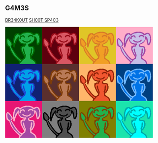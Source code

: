 ## G4M3S

<a href="https://github.com/4v0v/br34k0ut"> BR34K0UT</a>
<a href="https://github.com/4v0v/sh00t"> SH00T </a>
<a href="https://github.com/4v0v/sp4c3"> SP4C3 </a>

<img src="https://raw.githubusercontent.com/4v0v/4v0v/main/avatar_green.png" align="left" height="120" width="120" />
<img src="https://raw.githubusercontent.com/4v0v/4v0v/main/avatar_red.png" align="left" height="120" width="120" />
<img src="https://raw.githubusercontent.com/4v0v/4v0v/main/avatar_orange.png" align="left" height="120" width="120" />
<img src="https://raw.githubusercontent.com/4v0v/4v0v/main/avatar_pink.png" align="left" height="120" width="120" />
<img src="https://raw.githubusercontent.com/4v0v/4v0v/main/avatar_blue.png" align="left" height="120" width="120" />
<img src="https://raw.githubusercontent.com/4v0v/4v0v/main/avatar_brown.png" align="left" height="120" width="120" />
<img src="https://raw.githubusercontent.com/4v0v/4v0v/main/avatar_dorange.png" align="left" height="120" width="120" />
<img src="https://raw.githubusercontent.com/4v0v/4v0v/main/avatar_dblue.png" align="left" height="120" width="120" />
<img src="https://raw.githubusercontent.com/4v0v/4v0v/main/avatar_purple.png" align="left" height="120" width="120" />
<img src="https://raw.githubusercontent.com/4v0v/4v0v/main/avatar_grey.png" align="left" height="120" width="120" />
<img src="https://raw.githubusercontent.com/4v0v/4v0v/main/avatar_dgreen.png" align="left" height="120" width="120" />
<img src="https://raw.githubusercontent.com/4v0v/4v0v/main/avatar_aqua.png" align="left" height="120" width="120" />



